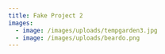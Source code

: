 ```yaml
---
title: Fake Project 2
images:
  - image: /images/uploads/tempgarden3.jpg
  - image: /images/uploads/beardo.png
---
```

